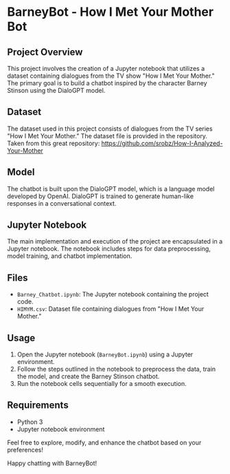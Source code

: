 # BarneyBot - How I Met Your Mother Bot

## Project Overview
This project involves the creation of a Jupyter notebook that utilizes a dataset containing dialogues from the TV show "How I Met Your Mother." The primary goal is to build a chatbot inspired by the character Barney Stinson using the DialoGPT model.

## Dataset
The dataset used in this project consists of dialogues from the TV series "How I Met Your Mother." The dataset file is provided in the repository.
Taken from this great repository: https://github.com/srobz/How-I-Analyzed-Your-Mother

## Model
The chatbot is built upon the DialoGPT model, which is a language model developed by OpenAI. DialoGPT is trained to generate human-like responses in a conversational context.

## Jupyter Notebook
The main implementation and execution of the project are encapsulated in a Jupyter notebook. The notebook includes steps for data preprocessing, model training, and chatbot implementation.

## Files
- `Barney_Chatbot.ipynb`: The Jupyter notebook containing the project code.
- `HIMYM.csv`: Dataset file containing dialogues from "How I Met Your Mother."

## Usage
1. Open the Jupyter notebook (`BarneyBot.ipynb`) using a Jupyter environment.
2. Follow the steps outlined in the notebook to preprocess the data, train the model, and create the Barney Stinson chatbot.
3. Run the notebook cells sequentially for a smooth execution.

## Requirements
- Python 3
- Jupyter notebook environment

Feel free to explore, modify, and enhance the chatbot based on your preferences!

Happy chatting with BarneyBot!
